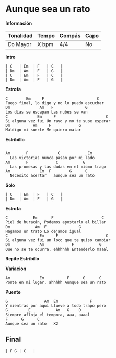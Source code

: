 # Aunque sea un rato

**Información**

| Tonalidad | Tempo | Compás | Capo |
| --------- | ----- | ------ | ---- |
| Do Mayor  | X bpm | 4/4    | No   |

**Intro**
```
| C   | Em  | F   | C   |
| Dm  | Am  | F   | G   |
| C   | Em  | F   | C   |
| Dm  | Am  | F   | G   |
```
**Estrofa**
```
C        Em     F                       C
Fuego final, lo digo y no lo puedo escuchar
Dm             Am   F              G
Los días se escapan Las nubes se van
C             Em     F                      C
Si alguna vez fui Un rayo y no te supe esperar
Dm          Am     F            G
Maldigo mi suerte Me quiero matar

```
**Estribillo**
```

Am       F             C            Em
  Las victorias nunca pasan por mi lado
Am       F            C           G
  Las promesas y las dudas en el mismo trago
Am             Em  F        G      C
  Necesito acertar   aunque sea un rato
```
**Solo**
```
| C   | Em  | F   | C   |
| Dm  | Am  | F   | G   |
```



**Estrofa**
```
C           Em      F                     C
Piel de huracán, Podemos apostarlo al billar
Dm           Am  F              G
Hagamos un trato Lo dejamos igual
C              Em     F                     C
Si alguna vez fui un loco que te quiso cambiar
Dm             Am            F           G
Que no se te ocurra, ehhhhhh Entenderlo maaal
```
**Repite Estribillo**

**Variacion**
```
Am             Em          F      G      C
Ponte en mi lugar, ahhhhh Aunque sea un rato
```
**Puente**
```
G                Am  Em              F
Y mientras por aquí Llueve a todo trapo pero
G         E           Am   G    D
Siempre afloja el tempora, aaa, aaaal
F      G      C
Aunque sea un rato   X2
```
## Final
```
| F G | C   |
```